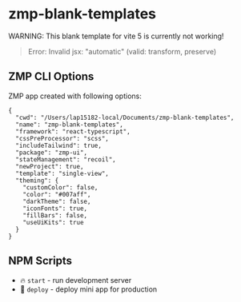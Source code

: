# zmp-blank-templates

WARNING: This blank template for vite 5 is currently not working!

> Error: Invalid jsx: "automatic" (valid: transform, preserve)

## ZMP CLI Options

ZMP app created with following options:

```
{
  "cwd": "/Users/lap15182-local/Documents/zmp-blank-templates",
  "name": "zmp-blank-templates",
  "framework": "react-typescript",
  "cssPreProcessor": "scss",
  "includeTailwind": true,
  "package": "zmp-ui",
  "stateManagement": "recoil",
  "newProject": true,
  "template": "single-view",
  "theming": {
    "customColor": false,
    "color": "#007aff",
    "darkTheme": false,
    "iconFonts": true,
    "fillBars": false,
    "useUiKits": true
  }
}
```

## NPM Scripts

* 🔥 `start` - run development server
* 🙏 `deploy` - deploy mini app for production